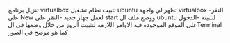 تنزيل برنامج virtualbox 
تثبيت نظام تشغيل ubuntu
تظهر لي واجهة virtualbox
-النقر على New لعمل جهاز جديد 
-النقر على start ووضع ملف ال ubuntu لتثبيته 
-الدخول على الموقع الموجوده فيه الاوامر اللازمه لتثبيت الروز من خلال وضعها في الTerminal 
كما هو موضح في الصور
